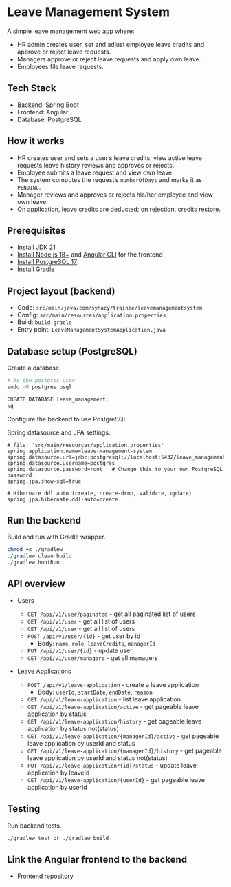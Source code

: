 # Leave Management System

A simple leave management web app where:
- HR admin creates user, set and adjust employee leave credits and approve or reject leave requests.
- Managers approve or reject leave requests and apply own leave.
- Employees file leave requests.

## Tech Stack
- Backend: Spring Boot
- Frontend: Angular
- Database: PostgreSQL

## How it works
- HR creates user and sets a user’s leave credits, view active leave requests leave history reviews and approves or rejects.
- Employee submits a leave request and view own leave.
- The system computes the request’s `numberOfDays` and marks it as `PENDING`.
- Manager reviews and approves or rejects his/her employee and view own leave.
- On application, leave credits are deducted; on rejection, credits restore.

## Prerequisites
- [Install JDK 21](https://docs.oracle.com/en/java/javase/21/install/index.html)
- [Install Node.js 18+](https://nodejs.org/en/download/) and [Angular CLI](https://angular.dev/tools/cli/setup-local) for the frontend
- [Install PostgreSQL 17](https://www.tigerdata.com/blog/how-to-install-psql-on-mac-ubuntu-debian-windows)
- [Install Gradle](https://gradle.org/install/)

## Project layout (backend)
- Code: `src/main/java/com/synacy/trainee/leavemanagementsystem`
- Config: `src/main/resources/application.properties`
- Build: `build.gradle`
- Entry point: `LeaveManagementSystemApplication.java`

## Database setup (PostgreSQL)
Create a database.

```bash
# As the postgres user
sudo -U postgres psql

CREATE DATABASE leave_management;
\q
```

Configure the backend to use PostgreSQL.

Spring datasource and JPA settings.
```properties
# file: 'src/main/resources/application.properties'
spring.application.name=leave-management-system
spring.datasource.url=jdbc:postgresql://localhost:5432/leave_management
spring.datasource.username=postgres
spring.datasource.password=root   # Change this to your own PostgreSQL password
spring.jpa.show-sql=true

# Hibernate ddl auto (create, create-drop, validate, update)
spring.jpa.hibernate.ddl-auto=create
```

## Run the backend
Build and run with Gradle wrapper.
```bash
chmod +x ./gradlew
./gradlew clean build
./gradlew bootRun
```
## API overview

- Users
  - `GET /api/v1/user/paginated` \- get all paginated list of users
  - `GET /api/v1/user` \- get all list of users
  - `GET /api/v1/user` \- get all list of users
  - `POST /api/v1/user/{id}` \- get user by id
    - Body: `name`, `role`, `leaveCredits`, `managerId`
  - `PUT /api/v1/user/{id}` \- update user
  - `GET /api/v1/user/managers` \- get all managers

- Leave Applications
  - `POST /api/v1/leave-application` \- create a leave application
    - Body: `userId`, `startDate`, `endDate`, `reason`
  - `GET /api/v1/leave-application` \- list leave application
  - `GET /api/v1/leave-application/active` \- get pageable leave application by status
  - `GET /api/v1/leave-application/history` \- get pageable leave application by status not(status)
  - `GET /api/v1/leave-application/{managerId}/active` \- get pageable leave application by userId and status
  - `GET /api/v1/leave-application/{managerId}/history` \- get pageable leave application by userId and status not(status)
  - `PUT /api/v1/leave-application/{id}/status` \- update leave application by leaveId                                                                                    
  - `GET /api/v1/leave-application/{userId}` \- get pageable leave application by userId

## Testing
Run backend tests.
```bash
./gradlew test or ./gradlew build
```

## Link the Angular frontend to the backend
- [Frontend repository](https://github.com/troy-synacy/synacy-trainee-leave-system.git)
